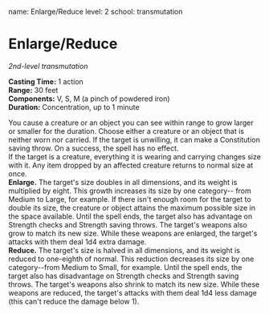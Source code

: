 name: Enlarge/Reduce
level: 2
school: transmutation

# Enlarge/Reduce 
_2nd-level transmutation_ 

**Casting Time:** 1 action    
**Range:** 30 feet    
**Components:** V, S, M (a pinch of powdered iron)    
**Duration:** Concentration, up to 1 minute 

You cause a creature or an object you can see within range to grow larger or smaller for the duration. Choose either a creature or an object that is neither worn nor carried. If the target is unwilling, it can make a Constitution saving throw. On a success, the spell has no effect.    
If the target is a creature, everything it is wearing and carrying changes size with it. Any item dropped by an affected creature returns to normal size at once.    
**Enlarge.** The target's size doubles in all dimensions, and its weight is multiplied by eight. This growth increases its size by one category-- from Medium to Large, for example. If there isn't enough room for the target to double its size, the creature or object attains the maximum possible size in the space available. Until the spell ends, the target also has advantage on Strength checks and Strength saving throws. The target's weapons also grow to match its new size. While these weapons are enlarged, the target's attacks with them deal 1d4 extra damage.    
**Reduce.** The target's size is halved in all dimensions, and its weight is reduced to one-eighth of normal. This reduction decreases its size by one category--from Medium to Small, for example. Until the spell ends, the target also has disadvantage on Strength checks and Strength saving throws. The target's weapons also shrink to match its new size. While these weapons are reduced, the target's attacks with them deal 1d4 less damage (this can't reduce the damage below 1). 
